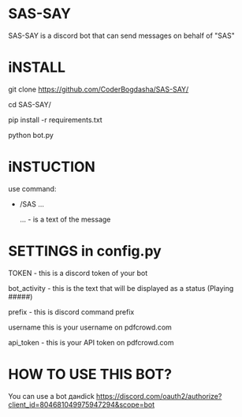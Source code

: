 # SAS-SAY
SAS-SAY is a discord bot that can send messages on behalf of "SAS"

# iNSTALL
git clone https://github.com/CoderBogdasha/SAS-SAY/

cd SAS-SAY/

pip install -r requirements.txt

python bot.py

# iNSTUCTION
use command:

* /SAS ...
   
   ... - is a text of the message

# SETTINGS in config.py

TOKEN - this is a discord token of your bot

bot_activity - this is the text that will be displayed as a status (Playing #####)

prefix - this is discord command prefix

username this is your username on pdfcrowd.com

api_token - this is your API token on pdfcrowd.com

# HOW TO USE THIS BOT?

You can use a bot данdick https://discord.com/oauth2/authorize?client_id=804681049975947294&scope=bot
